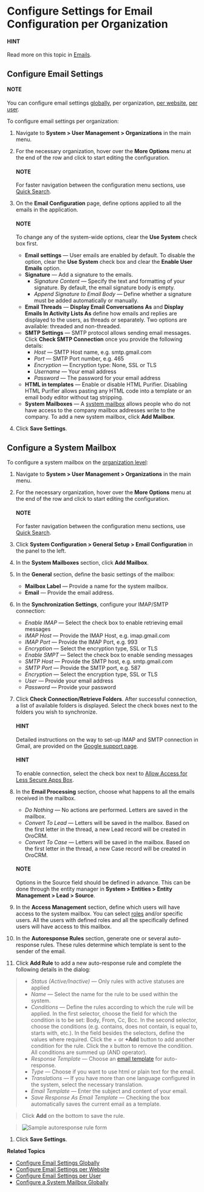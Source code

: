 <a id="admin-configuration-email-configuration-organization"></a>

# Configure Settings for Email Configuration per Organization

#### HINT
Read more on this topic in [Emails](../../../../emails/index.md#admin-guide-email-configuration).

## Configure Email Settings

#### NOTE
You can configure email settings [globally](../../../../configuration/system/general-setup/global-email.md#admin-configuration-email-configuration-global), per organization, [per website](../../../../websites/web-configuration/general-sys-config/general/website-email-settings.md#admin-configuration-system-mailboxes-website), [per user](../../../users/configuration/user-email-settings.md#admin-configuration-email-configuration-user).

To configure email settings per organization:

1. Navigate to **System > User Management > Organizations** in the main menu.
2. For the necessary organization, hover over the <i class="fa fa-ellipsis-h fa-lg" aria-hidden="true"></i> **More Options** menu at the end of the row and click <i class="fas fa-cog" aria-hidden="true"></i> to start editing the configuration.

   #### NOTE
   For faster navigation between the configuration menu sections, use [Quick Search](../../../../configuration/quick-search.md#user-guide-system-configuration-quick-search).
3. On the **Email Configuration** page, define options applied to all the emails in the application.

   #### NOTE
   To change any of the system-wide options, clear the **Use System** check box first.

   * **Email settings** — User emails are enabled by default. To disable the option, clear the **Use System** check box and clear the **Enable User Emails** option.
   * **Signature** — Add a signature to the emails.
     * *Signature Content* — Specify the text and formatting of your signature. By default, the email signature body is empty.
     * *Append Signature to Email Body* — Define whether a signature must be added automatically or manually.
   * **Email Threads** — **Display Email Conversations As** and **Display Emails In Activity Lists As** define how emails and replies are displayed to the users, as threads or separately. Two options are available: threaded and non-threaded.
   * **SMTP Settings** — SMTP protocol allows sending email messages. Click **Check SMTP Connection** once you provide the following details:
     * *Host* — SMTP Host name, e.g. smtp.gmail.com
     * *Port* — SMTP Port number, e.g. 465
     * *Encryption* — Encryption type: None, SSL or TLS
     * *Username* — Your email address
     * *Password* — The password for your email address
   * **HTML in templates** — Enable or disable HTML Purifier. Disabling HTML Purifier allows pasting any HTML code into a template or an email body editor without tag stripping.
   * **System Mailboxes** — A [system mailbox](../../../../configuration/system/general-setup/global-email.md#admin-configuration-system-mailboxes) allows people who do not have access to the company mailbox addresses write to the company. To add a new system mailbox, click **Add Mailbox**.
4. Click **Save Settings**.

<a id="admin-configuration-system-mailboxes-organization"></a>

## Configure a System Mailbox

To configure a system mailbox on the [organization level](../../../../index.md#configuration-guide-config-levels):

1. Navigate to **System > User Management > Organizations** in the main menu.
2. For the necessary organization, hover over the <i class="fa fa-ellipsis-h fa-lg" aria-hidden="true"></i> **More Options** menu at the end of the row and click <i class="fas fa-cog" aria-hidden="true"></i> to start editing the configuration.

   #### NOTE
   For faster navigation between the configuration menu sections, use [Quick Search](../../../../configuration/quick-search.md#user-guide-system-configuration-quick-search).
3. Click **System Configuration > General Setup > Email Configuration** in the panel to the left.
4. In the **System Mailboxes** section, click **Add Mailbox**.
5. In the **General** section, define the basic settings of the mailbox:
   * **Mailbox Label** — Provide a name for the system mailbox.
   * **Email** — Provide the email address.
6. In the **Synchronization Settings**, configure your IMAP/SMTP connection:
   * *Enable IMAP* — Select the check box to enable retrieving email messages
   * *IMAP Host* — Provide the IMAP Host, e.g. imap.gmail.com
   * *IMAP Port* — Provide the IMAP Port, e.g. 993
   * *Encryption* — Select the encryption type, SSL or TLS
   * *Enable SMPT* — Select the check box to enable sending messages
   * *SMTP Host* — Provide the SMTP host, e.g. smtp.gmail.com
   * *SMTP Port* — Provide the SMTP port, e.g. 587
   * *Encryption* — Select the encryption type, SSL or TLS
   * *User* — Provide your email address
   * *Password* — Provide your password
7. Click **Check Connection/Retrieve Folders**. After successful connection, a list of available folders is displayed. Select the check boxes next to the folders you wish to synchronize.

   #### HINT
   Detailed instructions on the way to set-up IMAP and SMTP connection in Gmail, are provided on the <a href="https://support.google.com/mail/troubleshooter/1668960?hl=en&rd=1#ts=1665018%2C1665144" target="_blank">Google support page</a>.

   #### HINT
   To enable connection, select the check box next to <a href="https://support.google.com/accounts/answer/6010255?hl=en" target="_blank">Allow Access for Less Secure Apps Box</a>.
8. In the **Email Processing** section,  choose what happens to all the emails received in the mailbox.
   * *Do Nothing* — No actions are performed. Letters are saved in the mailbox.
   * *Convert To Lead* — Letters will be saved in the mailbox. Based on the first letter in the thread, a new Lead record will be created in OroCRM.
   * *Convert To Case* — Letters will be saved in the mailbox. Based on the first letter in the thread, a new Case record will be created in OroCRM.

   #### NOTE
   Options in the Source field should be defined in advance. This can be done through the entity manager in **System > Entities > Entity Management > Lead > Source**.
9. In the **Access Management** section, define which users will have access to the system mailbox. You can select [roles](../../../roles/index.md#user-guide-user-management-permissions) and/or specific users. All the users with defined roles and all the specifically defined users will have access to this mailbox.
10. In the **Autoresponse Rules** section, generate one or several auto-response rules. These rules determine which template is sent to the sender of the email.
11. Click **Add Rule** to add a new auto-response rule and complete the following details in the dialog:

> * *Status (Active/Inactive)* — Only rules with active statuses are applied
> * *Name* — Select the name for the rule to be used within the system.
> * *Conditions* — Define the rules according to which the rule will be applied. In the first selector, choose the field for which the condition is to be set: Body, From, Cc, Bcc. In the second selector, choose the conditions (e.g. contains, does not contain, is equal to, starts with, etc.). In the field besides the selectors, define the values where required. Click the + or **+Add** button to add another condition for the rule. Click the x button to remove the condition. All conditions are summed up (AND operator).
> * *Response Template* — Choose an [email template](../../../../emails/email-templates.md#user-guide-email-template) for auto-response.
> * *Type* — Choose if you want to use html or plain text for the email.
> * *Translations* — If you have more than one language configured in the system, select the necessary translation.
> * *Email Template* — Enter the subject and content of your email.
> * *Save Response As Email Template* — Checking the box automatically saves the current email as a template.

> Click **Add** on the bottom to save the rule.

> ![Sample autoresponse rule form](user/img/system/config_system/ar_rule.png)
1. Click **Save Settings**.

**Related Topics**

* [Configure Email Settings Globally](../../../../configuration/system/general-setup/global-email.md#admin-configuration-email-configuration-global)
* [Configure Email Settings per Website](../../../../websites/web-configuration/general-sys-config/general/website-email-settings.md#admin-configuration-system-mailboxes-website)
* [Configure Email Settings per User](../../../users/configuration/user-email-settings.md#admin-configuration-email-configuration-user)
* [Configure a System Mailbox Globally](../../../../configuration/system/general-setup/global-email.md#admin-configuration-system-mailboxes-global)

<!-- fa-bars = fa-navicon -->
<!-- Ic Tiles is used as Set As Default in saved views, and as tiles in display layout options -->
<!-- IcPencil refers to Rename in Commerce and Inline Editing in CRM -->
<!-- Check mark in the square. -->
<!-- SortDesc is also used as drop-down arrow -->
